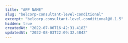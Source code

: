 ```yaml
---
title: "APP NAME"
slug: "belcorp-consultant-level-conditional"
excerpt: "belcorp.consultant-level-conditional@0.1.5"
hidden: true
createdAt: "2022-07-06T16:42:31.418Z"
updatedAt: "2022-08-03T22:09:32.484Z"
---
```

